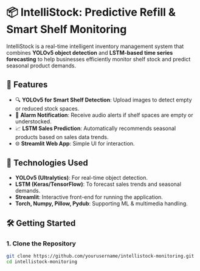 # 📦 IntelliStock: Predictive Refill & Smart Shelf Monitoring

IntelliStock is a real-time intelligent inventory management system that combines **YOLOv5 object detection** and **LSTM-based time series forecasting** to help businesses efficiently monitor shelf stock and predict seasonal product demands.

## 🚀 Features
- 🔍 **YOLOv5 for Smart Shelf Detection**: Upload images to detect empty or reduced stock spaces.
- 🔔 **Alarm Notification**: Receive audio alerts if shelf spaces are empty or understocked.
- 📈 **LSTM Sales Prediction**: Automatically recommends seasonal products based on sales data trends.
- 🌐 **Streamlit Web App**: Simple UI for interaction.

## 🧪 Technologies Used
- **YOLOv5 (Ultralytics)**: For real-time object detection.
- **LSTM (Keras/TensorFlow)**: To forecast sales trends and seasonal demands.
- **Streamlit**: Interactive front-end for running the application.
- **Torch, Numpy, Pillow, Pydub**: Supporting ML & multimedia handling.

## 🛠️ Getting Started

### 1. Clone the Repository
```bash
git clone https://github.com/yourusername/intellistock-monitoring.git
cd intellistock-monitoring
